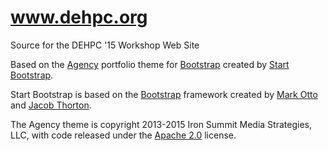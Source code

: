 # www.dehpc.org
Source for the DEHPC '15 Workshop Web Site

Based on the [Agency](http://startbootstrap.com/template-overviews/agency/) portfolio theme for [Bootstrap](http://getbootstrap.com/) created by [Start Bootstrap](http://startbootstrap.com/).

Start Bootstrap is based on the [Bootstrap](http://getbootstrap.com/) framework created by [Mark Otto](https://twitter.com/mdo) and [Jacob Thorton](https://twitter.com/fat).

The Agency theme is copyright 2013-2015 Iron Summit Media Strategies, LLC, with code released under the [Apache 2.0](https://github.com/IronSummitMedia/startbootstrap-agency/blob/gh-pages/LICENSE) license.
